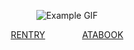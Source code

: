 
<div align="center">
  
 
 

 
  ![Example GIF](https://files.catbox.moe/i925mz.png)

  [RENTRY‎](https://rentry.co/hypnomics)      ‎ ‎   ‎  ‎  ‎  ‎  ‎          ‎ ‎  ‎  ‎  ‎  ‎  ‎     [ATABOOK](https://kanata.atabook.org/)
  
</div>
